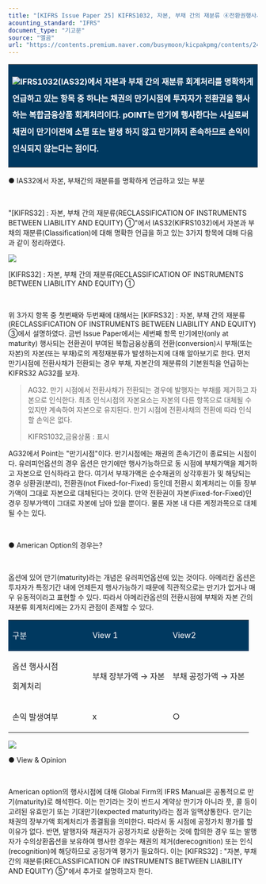 ```yaml
---
title: "[KIFRS Issue Paper 25] KIFRS1032, 자본, 부채 간의 재분류 ④전환권행사시 재분류"
acounting_standard: "IFRS"
document_type: "기고문"
source: "엘곰"
url: "https://contents.premium.naver.com/busymoon/kicpakpmg/contents/240302062905242rc"
---
```

<table style=""><tbody><tr><td colspan="3" rowspan="1" style="width: 100.0%; height: 129.0px;  background-color: #003960;"><div><p style="line-height:2.1;"><img src="https://n2.news.naver.com/l.gif?type=content"><span style="color:#ffffff;"><b>IFRS1032(IAS32)에서 자본과 부채 간의 재분류 회계처리를 명확하게 언급하고 있는 항목 중 하나는 채권의 만기시점에 투자자가 전환권을 행사하는 복합금융상품 회계처리이다. pOINT는 만기에 행사한다는 사실로써 채권이 만기이전에 소멸 또는 발생 하지 않고 만기까지 존속하므로 손익이 인식되지 않는다는 점이다.</b></span></p></div></td></tr></tbody></table>

● IAS32에서 자본, 부채간의 재분류를 명확하게 언급하고 있는 부분

​

"\[KIFRS32\] : 자본, 부채 간의 재분류(RECLASSIFICATION OF INSTRUMENTS BETWEEN LIABILITY AND EQUITY) ①"에서 IAS32(KIFRS1032)에서 자본과 부채의 재분류(Classification)에 대해 명확한 언급을 하고 있는 3가지 항목에 대해 다음과 같이 정리하였다.

![](https://dthumb-phinf.pstatic.net/dthumb?src=%22https://postfiles.pstatic.net/MjAyNDAyMDVfMjc5/MDAxNzA3MTEwMTUzNDMw.8AWdYvBoO8nN1oMT0CfoVd2975fRKHrEFYMoa4J8F3wg.qBck2hl7gjb1AkiyvOkI7cDC1S-Lye_NjMKo4Sktyscg.PNG.busymoon/image.png?type=w773%22&service=scs&type=w800)

\[KIFRS32\] : 자본, 부채 간의 재분류(RECLASSIFICATION OF INSTRUMENTS BETWEEN LIABILITY AND EQUITY) ①

​

위 3가지 항목 중 첫번째와 두번째에 대해서는 \[KIFRS32\] : 자본, 부채 간의 재분류(RECLASSIFICATION OF INSTRUMENTS BETWEEN LIABILITY AND EQUITY) ③에서 설명하였다. 금번 Issue Paper에서는 세번째 항목 만기에만(only at maturity) 행사되는 전환권이 부여된 복합금융상품의 전환(conversion)시 부채(또는 자본)의 자본(또는 부채)로의 계정재분류가 발생하는지에 대해 알아보기로 한다. 먼저 만기시점에 전환사채가 전환되는 경우 부채, 자본간의 재분류의 기본원칙을 언급하는 KIFRS32 AG32를 보자.

> AG32. 만기 시점에서 전환사채가 전환되는 경우에 발행자는 부채를 제거하고 자본으로 인식한다. 최초 인식시점의 자본요소는 자본의 다른 항목으로 대체될 수 있지만 계속하여 자본으로 유지된다. 만기 시점에 전환사채의 전환에 따라 인식할 손익은 없다.
> 
> KIFRS1032,금융상품 : 표시

AG32에서 Point는 "만기시점"이다. 만기시점에는 채권의 존속기간이 종료되는 시점이다. 유러피언옵션의 경우 옵션은 만기에만 행사가능하므로 동 시점에 부채가액을 제거하고 자본으로 인식하라고 한다. 여기서 부채가액은 순수채권의 상각후원가 및 해당되는 경우 상환권(분리), 전환권(not Fixed-for-Fixed) 등인데 전환시 회계처리는 이들 장부가액이 그대로 자본으로 대체된다는 것이다. 만약 전환권이 자본(Fixed-for-Fixed)인 경우 장부가액이 그대로 자본에 남아 있을 뿐이다. 물론 자본 내 다른 계정과목으로 대체될 수는 있다.

​

● American Option의 경우는?

​

옵션에 있어 만기(maturity)라는 개념은 유러피언옵션에 있는 것이다. 아메리칸 옵션은 투자자가 특정기간 내에 언제든지 행사가능하기 때문에 직관적으로는 만기가 없거나 매우 유동적이라고 표현할 수 있다. 따라서 아메리칸옵션의 전환시점에 부채와 자본 간의 재분류 회계처리에는 2가지 관점이 존재할 수 있다.

<table style=""><tbody><tr><td colspan="1" rowspan="1" style="width: 33.33%; height: 43.0px;  background-color: #003960;"><div><p style=""><span style="color:#ffffff;">구분</span></p></div></td><td colspan="1" rowspan="1" style="width: 33.33%; height: 43.0px;  background-color: #003960;"><div><p style=""><span style="color:#ffffff;">View 1</span></p></div></td><td colspan="1" rowspan="1" style="width: 33.33%; height: 43.0px;  background-color: #003960;"><div><p style=""><span style="color:#ffffff;">View2</span></p></div></td></tr><tr><td colspan="1" rowspan="1" style="width: 33.33%; height: 43.0px;  "><div><p style=""><span style="">옵션 행사시점</span></p></div><div><p style=""><span style="">회계처리</span></p></div></td><td colspan="1" rowspan="1" style="width: 33.33%; height: 43.0px;  "><div><p style=""><span style="">부채 장부가액 → 자본</span></p></div></td><td colspan="1" rowspan="1" style="width: 33.33%; height: 43.0px;  "><div><p style=""><span style="">부채 공정가액 → 자본</span></p></div></td></tr><tr><td colspan="1" rowspan="1" style="width: 33.33%; height: 43.0px;  "><div><p style=""><span style="">손익 발생여부</span></p></div></td><td colspan="1" rowspan="1" style="width: 33.33%; height: 43.0px;  "><div><p style=""><span style="">x</span></p></div></td><td colspan="1" rowspan="1" style="width: 33.33%; height: 43.0px;  "><div><p style=""><span style="">○</span></p></div></td></tr></tbody></table>

![](https://dthumb-phinf.pstatic.net/dthumb?src=%22https://postfiles.pstatic.net/MjAyNDAyMDVfMTQx/MDAxNzA3MTA5NTM1Mjc0.CWWbB_MesoQAji4wuO32qnGbYaUGR3rT4ISYPd6LGh0g.b4oFXLc9-lkTV2Sk_56iXctj64VjPJd2oKhzxE1no80g.PNG.busymoon/image.png?type=w773%22&service=scs&type=w800)

● View & Opinion

​

American option의 행사시점에 대해 Global Firm의 IFRS Manual은 공통적으로 만기(maturity)로 해석한다. 이는 만기라는 것이 반드시 계약상 만기가 아니라 풋, 콜 등이 고려된 유효만기 또는 기대만기(expected maturity)라는 점과 일맥상통한다. 만기는 채권의 장부가액 회계처리가 종결됨을 의미한다. 따라서 동 시점에 공정가치 평가를 할 이유가 없다. 반면, 발행자와 채권자가 공정가치로 상환하는 것에 합의한 경우 또는 발행자가 수의상환옵션을 보유하여 행사한 경우는 채권의 제거(derecognition) 또는 인식(recognition)에 해당하므로 공정가액 평가가 필요하다. 이는 \[KIFRS32\] : "자본, 부채 간의 재분류(RECLASSIFICATION OF INSTRUMENTS BETWEEN LIABILITY AND EQUITY) ⑤"에서 추가로 설명하고자 한다.